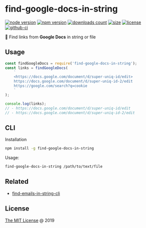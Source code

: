 # find-google-docs-in-string

[![node version](https://img.shields.io/node/v/find-google-docs-in-string.svg)](https://www.npmjs.com/package/find-google-docs-in-string)
[![npm version](https://badge.fury.io/js/find-google-docs-in-string.svg)](https://badge.fury.io/js/find-google-docs-in-string)
[![downloads count](https://img.shields.io/npm/dt/find-google-docs-in-string.svg)](https://www.npmjs.com/package/find-google-docs-in-string)
[![size](https://packagephobia.com/badge?p=find-google-docs-in-string)](https://packagephobia.com/result?p=find-google-docs-in-string)
[![license](https://img.shields.io/npm/l/find-google-docs-in-string.svg)](https://piecioshka.mit-license.org)
[![github-ci](https://github.com/piecioshka/find-google-docs-in-string/actions/workflows/testing.yml/badge.svg)](https://github.com/piecioshka/find-google-docs-in-string/actions/workflows/testing.yml)

🔨 Find links from **Google Docs** in string or file

## Usage

```javascript
const findGoogleDocs = require('find-google-docs-in-string');
const links = findGoogleDocs(
    `
    <https://docs.google.com/document/d/super-uniq-id/edit>
    https://docs.google.com/document/d/super-uniq-id-2/edit
    https://google.com/search?q=cookie
    `
);

console.log(links);
// - https://docs.google.com/document/d/super-uniq-id/edit
// - https://docs.google.com/document/d/super-uniq-id-2/edit
```

## CLI

Installation

```bash
npm install -g find-google-docs-in-string
```

Usage:

```bash
find-google-docs-in-string /path/to/text/file
```

## Related

* [find-emails-in-string-cli](https://github.com/piecioshka/find-emails-in-string-cli)

## License

[The MIT License](https://piecioshka.mit-license.org) @ 2019
